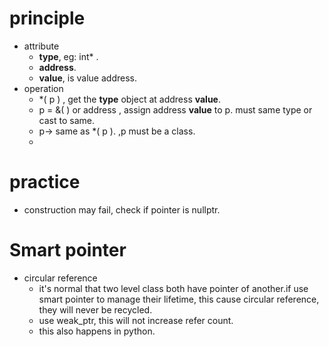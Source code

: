 # principle
- attribute
	- **type**, eg: int* .
	- **address**.
	- **value**, is value address.
- operation
	- *( p ) , get the **type** object at address **value**.
	- p = &( ) or address , assign address **value** to p. must same type or cast to same.
	- p-> same as *( p ). ,p must be a class.
	- 

# practice
- construction may fail, check if pointer is nullptr.



# Smart pointer
- circular reference
	- it's normal that two level class both have pointer of another.if use smart pointer to manage their lifetime, this cause circular reference, they will never be recycled.
	- use weak_ptr, this will not increase refer count.
	- this also happens in python. 
